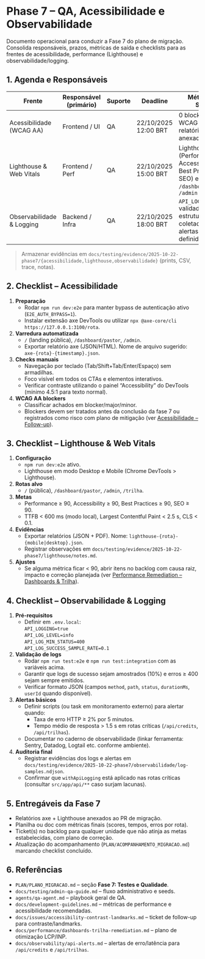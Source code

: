 # Phase 7 – QA, Acessibilidade e Observabilidade

Documento operacional para conduzir a Fase 7 do plano de migração. Consolida responsáveis, prazos, métricas de saída e checklists para as frentes de acessibilidade, performance (Lighthouse) e observabilidade/logging.

## 1. Agenda e Responsáveis

| Frente | Responsável (primário) | Suporte | Deadline | Métrica de Saída |
| ------ | ---------------------- | ------- | -------- | ---------------- |
| Acessibilidade (WCAG AA) | Frontend / UI | QA | 22/10/2025 12:00 BRT | 0 blockers WCAG AA; relatório axe anexado |
| Lighthouse & Web Vitals | Frontend / Perf | QA | 22/10/2025 15:00 BRT | Lighthouse ≥ 90 (Performance, Accessibility, Best Practices, SEO) em `/`, `/dashboard`, `/admin` |
| Observabilidade & Logging | Backend / Infra | QA | 22/10/2025 18:00 BRT | `API_LOGGING=true` validado; logs estruturados coletados; alertas básicos definidos |

> Armazenar evidências em `docs/testing/evidence/2025-10-22-phase7/{acessibilidade,lighthouse,observabilidade}` (prints, CSV, trace, notas).

## 2. Checklist – Acessibilidade

1. **Preparação**
   - Rodar `npm run dev:e2e` para manter bypass de autenticação ativo (`E2E_AUTH_BYPASS=1`).
   - Instalar extensão axe DevTools ou utilizar `npx @axe-core/cli https://127.0.0.1:3100/rota`.
2. **Varredura automatizada**
   - `/` (landing pública), `/dashboard/pastor`, `/admin`.
   - Exportar relatório axe (JSON/HTML). Nome de arquivo sugerido: `axe-{rota}-{timestamp}.json`.
3. **Checks manuais**
   - Navegação por teclado (Tab/Shift+Tab/Enter/Espaço) sem armadilhas.
   - Foco visível em todos os CTAs e elementos interativos.
   - Verificar contraste utilizando o painel “Accessibility” do DevTools (mínimo 4.5:1 para texto normal).
4. **WCAG AA blockers**
   - Classificar achados em blocker/major/minor.
   - Blockers devem ser tratados antes da conclusão da fase 7 ou registrados como risco com plano de mitigação (ver [Acessibilidade – Follow-up](../issues/accessibility-contrast-landmarks.md)).

## 3. Checklist – Lighthouse & Web Vitals

1. **Configuração**
   - `npm run dev:e2e` ativo.
   - Lighthouse em modo Desktop e Mobile (Chrome DevTools > Lighthouse).
2. **Rotas alvo**
   - `/` (pública), `/dashboard/pastor`, `/admin`, `/trilha`.
3. **Metas**
   - Performance ≥ 90, Accessibility ≥ 90, Best Practices ≥ 90, SEO ≥ 90.
   - TTFB < 600 ms (modo local), Largest Contentful Paint < 2.5 s, CLS < 0.1.
4. **Evidências**
   - Exportar relatórios (JSON + PDF). Nome: `lighthouse-{rota}-{mobile|desktop}.json`.
   - Registrar observações em `docs/testing/evidence/2025-10-22-phase7/lighthouse/notes.md`.
5. **Ajustes**
   - Se alguma métrica ficar < 90, abrir itens no backlog com causa raiz, impacto e correção planejada (ver [Performance Remediation – Dashboards & Trilha](../performance/dashboards-trilha-remediation.md)).

## 4. Checklist – Observabilidade & Logging

1. **Pré-requisitos**
   - Definir em `.env.local`:\
     `API_LOGGING=true`\
     `API_LOG_LEVEL=info`\
     `API_LOG_MIN_STATUS=400`\
     `API_LOG_SUCCESS_SAMPLE_RATE=0.1`
2. **Validação de logs**
   - Rodar `npm run test:e2e` e `npm run test:integration` com as variáveis acima.
   - Garantir que logs de sucesso sejam amostrados (10%) e erros ≥ 400 sejam sempre emitidos.
   - Verificar formato JSON (campos `method`, `path`, `status`, `durationMs`, `userId` quando disponível).
3. **Alertas básicos**
   - Definir scripts (ou task em monitoramento externo) para alertar quando:
     - Taxa de erro HTTP ≥ 2% por 5 minutos.
     - Tempo médio de resposta > 1.5 s em rotas críticas (`/api/credits`, `/api/trilhas`).
   - Documentar no caderno de observabilidade (linkar ferramenta: Sentry, Datadog, Logtail etc. conforme ambiente).
4. **Auditoria final**
   - Registrar evidências dos logs e alertas em `docs/testing/evidence/2025-10-22-phase7/observabilidade/log-samples.ndjson`.
   - Confirmar que `withApiLogging` está aplicado nas rotas críticas (consultar `src/app/api/**` caso surjam lacunas).

## 5. Entregáveis da Fase 7

- Relatórios axe + Lighthouse anexados ao PR de migração.
- Planilha ou doc com métricas finais (scores, tempos, erros por rota).
- Ticket(s) no backlog para qualquer unidade que não atinja as metas estabelecidas, com plano de correção.
- Atualização do acompanhamento (`PLAN/ACOMPANHAMENTO_MIGRACAO.md`) marcando checklist concluído.

## 6. Referências

- `PLAN/PLANO_MIGRACAO.md` – seção **Fase 7: Testes e Qualidade**.
- `docs/testing/admin-qa-guide.md` – fluxo administrativo e seeds.
- `agents/qa-agent.md` – playbook geral de QA.
- `docs/development-guidelines.md` – métricas de performance e acessibilidade recomendadas.
- `docs/issues/accessibility-contrast-landmarks.md` – ticket de follow-up para contraste/landmarks.
- `docs/performance/dashboards-trilha-remediation.md` – plano de otimização LCP/INP.
- `docs/observability/api-alerts.md` – alertas de erro/latência para `/api/credits` e `/api/trilhas`.
